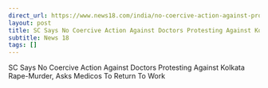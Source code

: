 ```yaml
---
direct_url: https://www.news18.com/india/no-coercive-action-against-protesting-doctors-supreme-court-directives-in-kolkata-rape-murder-case-9023986.html
layout: post
title: SC Says No Coercive Action Against Doctors Protesting Against Kolkata Rape-Murder, Asks Medicos To Return To Work
subtitle: News 18
tags: []
---
```


SC Says No Coercive Action Against Doctors Protesting Against Kolkata Rape-Murder, Asks Medicos To Return To Work
